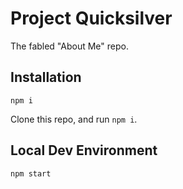 # Project Quicksilver

The fabled "About Me" repo.

## Installation

```
npm i
```

Clone this repo, and run `npm i`.

## Local Dev Environment

```
npm start
```
